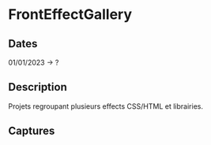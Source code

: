 # FrontEffectGallery

## Dates

01/01/2023 -> ?

## Description

Projets regroupant plusieurs effects CSS/HTML et librairies.


## Captures





